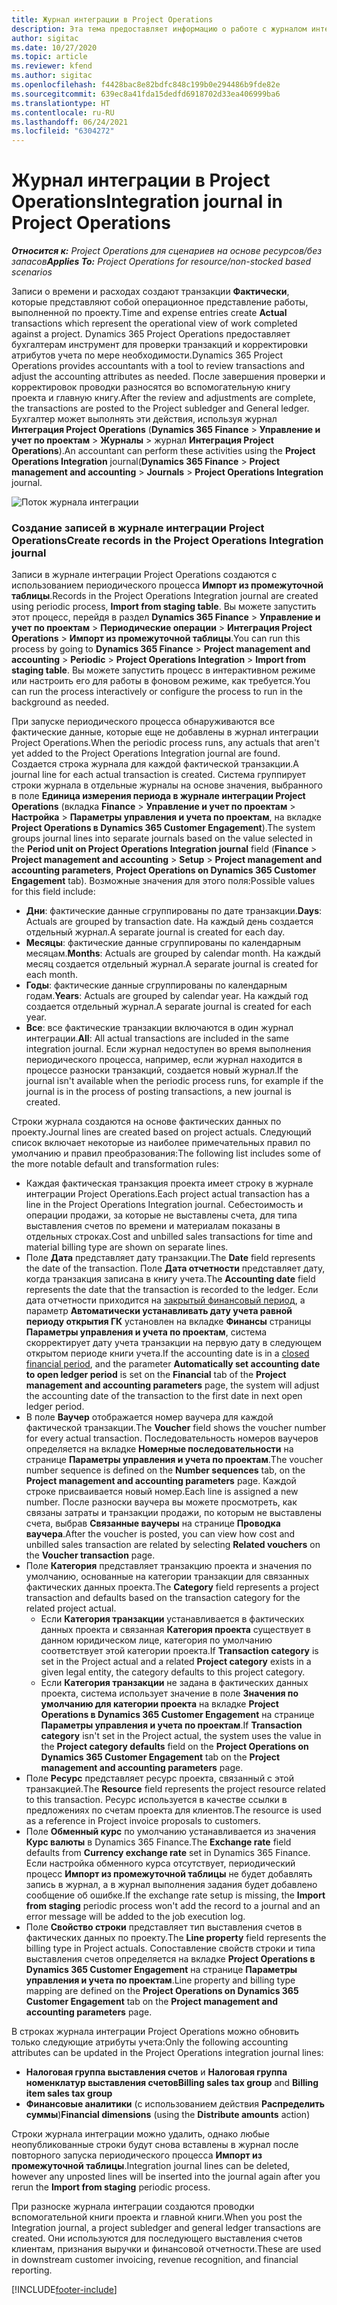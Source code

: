 ```yaml
---
title: Журнал интеграции в Project Operations
description: Эта тема предоставляет информацию о работе с журналом интеграции в Project Operations.
author: sigitac
ms.date: 10/27/2020
ms.topic: article
ms.reviewer: kfend
ms.author: sigitac
ms.openlocfilehash: f4428bac8e82bdfc848c199b0e294486b9fde82e
ms.sourcegitcommit: 639ec8a41fda15dedfd6918702d33ea406999ba6
ms.translationtype: HT
ms.contentlocale: ru-RU
ms.lasthandoff: 06/24/2021
ms.locfileid: "6304272"
---
```

# <a name="integration-journal-in-project-operations"></a><span data-ttu-id="76f9e-103">Журнал интеграции в Project Operations</span><span class="sxs-lookup"><span data-stu-id="76f9e-103">Integration journal in Project Operations</span></span>

<span data-ttu-id="76f9e-104">_**Относится к:** Project Operations для сценариев на основе ресурсов/без запасов_</span><span class="sxs-lookup"><span data-stu-id="76f9e-104">_**Applies To:** Project Operations for resource/non-stocked based scenarios_</span></span>

<span data-ttu-id="76f9e-105">Записи о времени и расходах создают транзакции **Фактически**, которые представляют собой операционное представление работы, выполненной по проекту.</span><span class="sxs-lookup"><span data-stu-id="76f9e-105">Time and expense entries create **Actual** transactions which represent the operational view of work completed against a project.</span></span> <span data-ttu-id="76f9e-106">Dynamics 365 Project Operations предоставляет бухгалтерам инструмент для проверки транзакций и корректировки атрибутов учета по мере необходимости.</span><span class="sxs-lookup"><span data-stu-id="76f9e-106">Dynamics 365 Project Operations provides accountants with a tool to review transactions and adjust the accounting attributes as needed.</span></span> <span data-ttu-id="76f9e-107">После завершения проверки и корректировок проводки разносятся во вспомогательную книгу проекта и главную книгу.</span><span class="sxs-lookup"><span data-stu-id="76f9e-107">After the review and adjustments are complete, the transactions are posted to the Project subledger and General ledger.</span></span> <span data-ttu-id="76f9e-108">Бухгалтер может выполнять эти действия, используя журнал **Интеграция Project Operations** (**Dynamics 365 Finance** > **Управление и учет по проектам** > **Журналы** > журнал **Интеграция Project Operations**).</span><span class="sxs-lookup"><span data-stu-id="76f9e-108">An accountant can perform these activities using the **Project Operations Integration** journal(**Dynamics 365 Finance** > **Project management and accounting** > **Journals** > **Project Operations Integration** journal.</span></span>

![Поток журнала интеграции](./media/IntegrationJournal.png)

### <a name="create-records-in-the-project-operations-integration-journal"></a><span data-ttu-id="76f9e-110">Создание записей в журнале интеграции Project Operations</span><span class="sxs-lookup"><span data-stu-id="76f9e-110">Create records in the Project Operations Integration journal</span></span>

<span data-ttu-id="76f9e-111">Записи в журнале интеграции Project Operations создаются с использованием периодического процесса **Импорт из промежуточной таблицы**.</span><span class="sxs-lookup"><span data-stu-id="76f9e-111">Records in the Project Operations Integration journal are created using periodic process, **Import from staging table**.</span></span> <span data-ttu-id="76f9e-112">Вы можете запустить этот процесс, перейдя в раздел **Dynamics 365 Finance** > **Управление и учет по проектам** > **Периодические операции** > **Интеграция Project Operations** > **Импорт из промежуточной таблицы**.</span><span class="sxs-lookup"><span data-stu-id="76f9e-112">You can run this process by going to **Dynamics 365 Finance** > **Project management and accounting** > **Periodic** > **Project Operations Integration** > **Import from staging table**.</span></span> <span data-ttu-id="76f9e-113">Вы можете запустить процесс в интерактивном режиме или настроить его для работы в фоновом режиме, как требуется.</span><span class="sxs-lookup"><span data-stu-id="76f9e-113">You can run the process interactively or configure the process to run in the background as needed.</span></span>

<span data-ttu-id="76f9e-114">При запуске периодического процесса обнаруживаются все фактические данные, которые еще не добавлены в журнал интеграции Project Operations.</span><span class="sxs-lookup"><span data-stu-id="76f9e-114">When the periodic process runs, any actuals that aren't yet added to the Project Operations Integration journal are found.</span></span> <span data-ttu-id="76f9e-115">Создается строка журнала для каждой фактической транзакции.</span><span class="sxs-lookup"><span data-stu-id="76f9e-115">A journal line for each actual transaction is created.</span></span>
<span data-ttu-id="76f9e-116">Система группирует строки журнала в отдельные журналы на основе значения, выбранного в поле **Единица измерения периода в журнале интеграции Project Operations** (вкладка **Finance** > **Управление и учет по проектам** > **Настройка** > **Параметры управления и учета по проектам**, на вкладке **Project Operations в Dynamics 365 Customer Engagement**).</span><span class="sxs-lookup"><span data-stu-id="76f9e-116">The system groups journal lines into separate journals based on the value selected in the **Period unit on Project Operations Integration journal** field (**Finance** > **Project management and accounting** > **Setup** > **Project management and accounting parameters**, **Project Operations on Dynamics 365 Customer Engagement** tab).</span></span> <span data-ttu-id="76f9e-117">Возможные значения для этого поля:</span><span class="sxs-lookup"><span data-stu-id="76f9e-117">Possible values for this field include:</span></span>

  - <span data-ttu-id="76f9e-118">**Дни**: фактические данные сгруппированы по дате транзакции.</span><span class="sxs-lookup"><span data-stu-id="76f9e-118">**Days**: Actuals are grouped by transaction date.</span></span> <span data-ttu-id="76f9e-119">На каждый день создается отдельный журнал.</span><span class="sxs-lookup"><span data-stu-id="76f9e-119">A separate journal is created for each day.</span></span>
  - <span data-ttu-id="76f9e-120">**Месяцы**: фактические данные сгруппированы по календарным месяцам.</span><span class="sxs-lookup"><span data-stu-id="76f9e-120">**Months**: Actuals are grouped by calendar month.</span></span> <span data-ttu-id="76f9e-121">На каждый месяц создается отдельный журнал.</span><span class="sxs-lookup"><span data-stu-id="76f9e-121">A separate journal is created for each month.</span></span>
  - <span data-ttu-id="76f9e-122">**Годы**: фактические данные сгруппированы по календарным годам.</span><span class="sxs-lookup"><span data-stu-id="76f9e-122">**Years**: Actuals are grouped by calendar year.</span></span> <span data-ttu-id="76f9e-123">На каждый год создается отдельный журнал.</span><span class="sxs-lookup"><span data-stu-id="76f9e-123">A separate journal is created for each year.</span></span>
  - <span data-ttu-id="76f9e-124">**Все**: все фактические транзакции включаются в один журнал интеграции.</span><span class="sxs-lookup"><span data-stu-id="76f9e-124">**All**: All actual transactions are included in the same integration journal.</span></span> <span data-ttu-id="76f9e-125">Если журнал недоступен во время выполнения периодического процесса, например, если журнал находится в процессе разноски транзакций, создается новый журнал.</span><span class="sxs-lookup"><span data-stu-id="76f9e-125">If the journal isn't available when the periodic process runs, for example if the journal is in the process of posting transactions, a new journal is created.</span></span>

<span data-ttu-id="76f9e-126">Строки журнала создаются на основе фактических данных по проекту.</span><span class="sxs-lookup"><span data-stu-id="76f9e-126">Journal lines are created based on project actuals.</span></span> <span data-ttu-id="76f9e-127">Следующий список включает некоторые из наиболее примечательных правил по умолчанию и правил преобразования:</span><span class="sxs-lookup"><span data-stu-id="76f9e-127">The following list includes some of the more notable default and transformation rules:</span></span>

  - <span data-ttu-id="76f9e-128">Каждая фактическая транзакция проекта имеет строку в журнале интеграции Project Operations.</span><span class="sxs-lookup"><span data-stu-id="76f9e-128">Each project actual transaction has a line in the Project Operations Integration journal.</span></span> <span data-ttu-id="76f9e-129">Себестоимость и операции продажи, за которые не выставлены счета, для типа выставления счетов по времени и материалам показаны в отдельных строках.</span><span class="sxs-lookup"><span data-stu-id="76f9e-129">Cost and unbilled sales transactions for time and material billing type are shown on separate lines.</span></span>
  - <span data-ttu-id="76f9e-130">Поле **Дата** представляет дату транзакции.</span><span class="sxs-lookup"><span data-stu-id="76f9e-130">The **Date** field represents the date of the transaction.</span></span> <span data-ttu-id="76f9e-131">Поле **Дата отчетности** представляет дату, когда транзакция записана в книгу учета.</span><span class="sxs-lookup"><span data-stu-id="76f9e-131">The **Accounting date** field represents the date that the transaction is recorded to the ledger.</span></span> <span data-ttu-id="76f9e-132">Если дата отчетности приходится на [закрытый финансовый период](/dynamics365/finance/general-ledger/close-general-ledger-at-period-end), а параметр **Автоматически устанавливать дату учета равной периоду открытия ГК** установлен на вкладке **Финансы** страницы **Параметры управления и учета по проектам**, система скорректирует дату учета транзакции на первую дату в следующем открытом периоде книги учета.</span><span class="sxs-lookup"><span data-stu-id="76f9e-132">If the accounting date is in a [closed financial period](/dynamics365/finance/general-ledger/close-general-ledger-at-period-end), and the parameter **Automatically set accounting date to open ledger period** is set on the **Financial** tab of the **Project management and accounting parameters** page, the system will adjust the accounting date of the transaction to the first date in next open ledger period.</span></span>
  - <span data-ttu-id="76f9e-133">В поле **Ваучер** отображается номер ваучера для каждой фактической транзакции.</span><span class="sxs-lookup"><span data-stu-id="76f9e-133">The **Voucher** field shows the voucher number for every actual transaction.</span></span> <span data-ttu-id="76f9e-134">Последовательность номеров ваучеров определяется на вкладке **Номерные последовательности** на странице **Параметры управления и учета по проектам**.</span><span class="sxs-lookup"><span data-stu-id="76f9e-134">The voucher number sequence is defined on the **Number sequences** tab, on the **Project management and accounting parameters** page.</span></span> <span data-ttu-id="76f9e-135">Каждой строке присваивается новый номер.</span><span class="sxs-lookup"><span data-stu-id="76f9e-135">Each line is assigned a new number.</span></span> <span data-ttu-id="76f9e-136">После разноски ваучера вы можете просмотреть, как связаны затраты и транзакции продажи, по которым не выставлены счета, выбрав **Связанные ваучеры** на странице **Проводка ваучера**.</span><span class="sxs-lookup"><span data-stu-id="76f9e-136">After the voucher is posted, you can view how cost and unbilled sales transaction are related by selecting **Related vouchers** on the **Voucher transaction** page.</span></span>
  - <span data-ttu-id="76f9e-137">Поле **Категория** представляет транзакцию проекта и значения по умолчанию, основанные на категории транзакции для связанных фактических данных проекта.</span><span class="sxs-lookup"><span data-stu-id="76f9e-137">The **Category** field represents a project transaction and defaults based on the transaction category for the related project actual.</span></span>
    - <span data-ttu-id="76f9e-138">Если **Категория транзакции** устанавливается в фактических данных проекта и связанная **Категория проекта** существует в данном юридическом лице, категория по умолчанию соответствует этой категории проекта.</span><span class="sxs-lookup"><span data-stu-id="76f9e-138">If **Transaction category** is set in the Project actual and a related **Project category** exists in a given legal entity, the category defaults to this project category.</span></span>
    - <span data-ttu-id="76f9e-139">Если **Категория транзакции** не задана в фактических данных проекта, система использует значение в поле **Значения по умолчанию для категории проекта** на вкладке **Project Operations в Dynamics 365 Customer Engagement** на странице **Параметры управления и учета по проектам**.</span><span class="sxs-lookup"><span data-stu-id="76f9e-139">If **Transaction category** isn't set in the Project actual, the system uses the value in the **Project category defaults** field on the **Project Operations on Dynamics 365 Customer Engagement** tab on the **Project management and accounting parameters** page.</span></span>
  - <span data-ttu-id="76f9e-140">Поле **Ресурс** представляет ресурс проекта, связанный с этой транзакцией.</span><span class="sxs-lookup"><span data-stu-id="76f9e-140">The **Resource** field represents the project resource related to this transaction.</span></span> <span data-ttu-id="76f9e-141">Ресурс используется в качестве ссылки в предложениях по счетам проекта для клиентов.</span><span class="sxs-lookup"><span data-stu-id="76f9e-141">The resource is used as a reference in Project invoice proposals to customers.</span></span>
  - <span data-ttu-id="76f9e-142">Поле **Обменный курс** по умолчанию устанавливается из значения **Курс валюты** в Dynamics 365 Finance.</span><span class="sxs-lookup"><span data-stu-id="76f9e-142">The **Exchange rate** field defaults from **Currency exchange rate** set in Dynamics 365 Finance.</span></span> <span data-ttu-id="76f9e-143">Если настройка обменного курса отсутствует, периодический процесс **Импорт из промежуточной таблицы** не будет добавлять запись в журнал, а в журнал выполнения задания будет добавлено сообщение об ошибке.</span><span class="sxs-lookup"><span data-stu-id="76f9e-143">If the exchange rate setup is missing, the **Import from staging** periodic process won't add the record to a journal and an error message will be added to the job execution log.</span></span>
  - <span data-ttu-id="76f9e-144">Поле **Свойство строки** представляет тип выставления счетов в фактических данных по проекту.</span><span class="sxs-lookup"><span data-stu-id="76f9e-144">The **Line property** field represents the billing type in Project actuals.</span></span> <span data-ttu-id="76f9e-145">Сопоставление свойств строки и типа выставления счетов определяется на вкладке **Project Operations в Dynamics 365 Customer Engagement** на странице **Параметры управления и учета по проектам**.</span><span class="sxs-lookup"><span data-stu-id="76f9e-145">Line property and billing type mapping are defined on the **Project Operations on Dynamics 365 Customer Engagement** tab on the **Project management and accounting parameters** page.</span></span>

<span data-ttu-id="76f9e-146">В строках журнала интеграции Project Operations можно обновить только следующие атрибуты учета:</span><span class="sxs-lookup"><span data-stu-id="76f9e-146">Only the following accounting attributes can be updated in the Project Operations integration journal lines:</span></span>

- <span data-ttu-id="76f9e-147">**Налоговая группа выставления счетов** и **Налоговая группа номенклатур выставления счетов**</span><span class="sxs-lookup"><span data-stu-id="76f9e-147">**Billing sales tax group** and **Billing item sales tax group**</span></span>
- <span data-ttu-id="76f9e-148">**Финансовые аналитики** (с использованием действия **Распределить суммы**)</span><span class="sxs-lookup"><span data-stu-id="76f9e-148">**Financial dimensions** (using the **Distribute amounts** action)</span></span>

<span data-ttu-id="76f9e-149">Строки журнала интеграции можно удалить, однако любые неопубликованные строки будут снова вставлены в журнал после повторного запуска периодического процесса **Импорт из промежуточной таблицы**.</span><span class="sxs-lookup"><span data-stu-id="76f9e-149">Integration journal lines can be deleted, however any unposted lines will be inserted into the journal again after you rerun the **Import from staging** periodic process.</span></span>

<span data-ttu-id="76f9e-150">При разноске журнала интеграции создаются проводки вспомогательной книги проекта и главной книги.</span><span class="sxs-lookup"><span data-stu-id="76f9e-150">When you post the Integration journal, a project subledger and general ledger transactions are created.</span></span> <span data-ttu-id="76f9e-151">Они используются для последующего выставления счетов клиентам, признания выручки и финансовой отчетности.</span><span class="sxs-lookup"><span data-stu-id="76f9e-151">These are used in downstream customer invoicing, revenue recognition, and financial reporting.</span></span>


[!INCLUDE[footer-include](../includes/footer-banner.md)]
